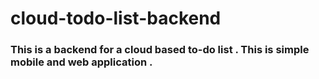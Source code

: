 # cloud-todo-list-backend
### This is a backend for a cloud based to-do list . This is simple mobile and web application .
